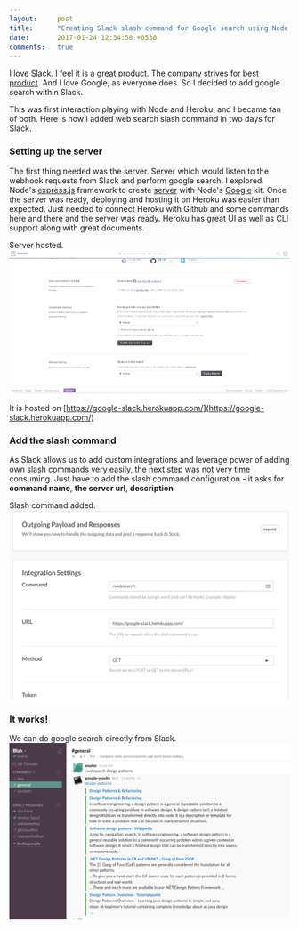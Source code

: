 ```yaml
---
layout:     post
title:      "Creating Slack slash command for Google search using Node and Heroku"
date:       2017-01-24 12:34:58 +0530
comments:   true
---
```

I love Slack. I feel it is a great product. [The company strives for best product](https://slack.engineering/data-wrangling-at-slack-f2e0ff633b69#.qxhj9rsjh). And I love Google, as everyone does. So I decided to add google search within Slack.

This was first interaction playing with Node and Heroku. and I became fan of both. Here is how I added web search slash command in two days for Slack.

### Setting up the server
The first thing needed was the server. Server which would listen to the webhook requests from Slack and perform google search. I explored Node's [express.js](http://expressjs.com/) framework to create [server](https://github.com/yogin16/slack-google) with Node's [Google](https://www.npmjs.com/package/google) kit.
Once the server was ready, deploying and hosting it on Heroku was easier than expected. Just needed to connect Heroku with Github and some commands here and there and the server was ready. Heroku has great UI as well as CLI support along with great documents.

Server hosted.
![server hosted](../_assets/images/heroku_dashboard.png)

It is hosted on [https://google-slack.herokuapp.com/](https://google-slack.herokuapp.com/)

### Add the slash command
As Slack allows us to add custom integrations and leverage power of adding own slash commands very easily, the next step was not very time consuming.
Just have to add the slash command configuration - it asks for **command name**, **the server url**, **description**

Slash command added.
![slash command added](../_assets/images/slack_slash_command.png)

### It works!
We can do google search directly from Slack.
![We can search google directly from Slack.](../_assets/images/slack_google_search.png)
